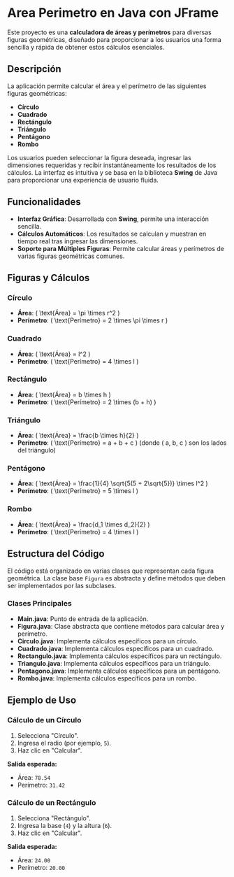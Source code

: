 # Area Perimetro en Java con JFrame

Este proyecto es una **calculadora de áreas y perímetros** para diversas figuras geométricas, diseñado para proporcionar a los usuarios una forma sencilla y rápida de obtener estos cálculos esenciales.

## Descripción

La aplicación permite calcular el área y el perímetro de las siguientes figuras geométricas:

- **Círculo**
- **Cuadrado**
- **Rectángulo**
- **Triángulo**
- **Pentágono**
- **Rombo**

Los usuarios pueden seleccionar la figura deseada, ingresar las dimensiones requeridas y recibir instantáneamente los resultados de los cálculos. La interfaz es intuitiva y se basa en la biblioteca **Swing** de Java para proporcionar una experiencia de usuario fluida.

## Funcionalidades

- **Interfaz Gráfica**: Desarrollada con **Swing**, permite una interacción sencilla.
- **Cálculos Automáticos**: Los resultados se calculan y muestran en tiempo real tras ingresar las dimensiones.
- **Soporte para Múltiples Figuras**: Permite calcular áreas y perímetros de varias figuras geométricas comunes.

## Figuras y Cálculos

### Círculo
- **Área**: \( \text{Área} = \pi \times r^2 \)
- **Perímetro**: \( \text{Perímetro} = 2 \times \pi \times r \)

### Cuadrado
- **Área**: \( \text{Área} = l^2 \)
- **Perímetro**: \( \text{Perímetro} = 4 \times l \)

### Rectángulo
- **Área**: \( \text{Área} = b \times h \)
- **Perímetro**: \( \text{Perímetro} = 2 \times (b + h) \)

### Triángulo
- **Área**: \( \text{Área} = \frac{b \times h}{2} \)
- **Perímetro**: \( \text{Perímetro} = a + b + c \) (donde \( a, b, c \) son los lados del triángulo)

### Pentágono
- **Área**: \( \text{Área} = \frac{1}{4} \sqrt{5(5 + 2\sqrt{5})} \times l^2 \)
- **Perímetro**: \( \text{Perímetro} = 5 \times l \)

### Rombo
- **Área**: \( \text{Área} = \frac{d_1 \times d_2}{2} \)
- **Perímetro**: \( \text{Perímetro} = 4 \times l \)

## Estructura del Código

El código está organizado en varias clases que representan cada figura geométrica. La clase base `Figura` es abstracta y define métodos que deben ser implementados por las subclases.

### Clases Principales

- **Main.java**: Punto de entrada de la aplicación.
- **Figura.java**: Clase abstracta que contiene métodos para calcular área y perímetro.
- **Circulo.java**: Implementa cálculos específicos para un círculo.
- **Cuadrado.java**: Implementa cálculos específicos para un cuadrado.
- **Rectangulo.java**: Implementa cálculos específicos para un rectángulo.
- **Triangulo.java**: Implementa cálculos específicos para un triángulo.
- **Pentagono.java**: Implementa cálculos específicos para un pentágono.
- **Rombo.java**: Implementa cálculos específicos para un rombo.

## Ejemplo de Uso

### Cálculo de un Círculo

1. Selecciona "Círculo".
2. Ingresa el radio (por ejemplo, `5`).
3. Haz clic en "Calcular".

**Salida esperada:**
- Área: `78.54`
- Perímetro: `31.42`

### Cálculo de un Rectángulo

1. Selecciona "Rectángulo".
2. Ingresa la base (`4`) y la altura (`6`).
3. Haz clic en "Calcular".

**Salida esperada:**
- Área: `24.00`
- Perímetro: `20.00`

